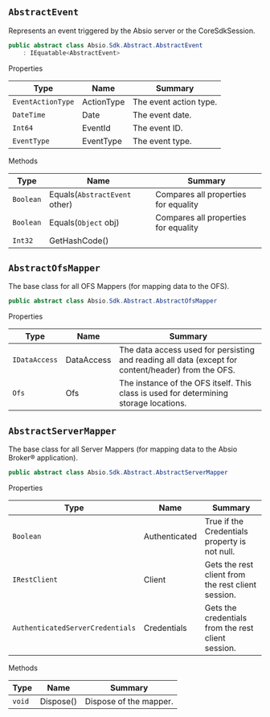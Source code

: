 ## `AbstractEvent`

Represents an event triggered by the Absio server or the CoreSdkSession.
```csharp
public abstract class Absio.Sdk.Abstract.AbstractEvent
    : IEquatable<AbstractEvent>

```

Properties

| Type | Name | Summary | 
| --- | --- | --- | 
| `EventActionType` | ActionType | The event action type. | 
| `DateTime` | Date | The event date. | 
| `Int64` | EventId | The event ID. | 
| `EventType` | EventType | The event type. | 


Methods

| Type | Name | Summary | 
| --- | --- | --- | 
| `Boolean` | Equals(`AbstractEvent` other) | Compares all properties for equality | 
| `Boolean` | Equals(`Object` obj) | Compares all properties for equality | 
| `Int32` | GetHashCode() |  | 


## `AbstractOfsMapper`

The base class for all OFS Mappers (for mapping data to the OFS).
```csharp
public abstract class Absio.Sdk.Abstract.AbstractOfsMapper

```

Properties

| Type | Name | Summary | 
| --- | --- | --- | 
| `IDataAccess` | DataAccess | The data access used for persisting and reading all data (except for content/header) from the OFS. | 
| `Ofs` | Ofs | The instance of the OFS itself.  This class is used for determining storage locations. | 


## `AbstractServerMapper`

The base class for all Server Mappers (for mapping data to the Absio Broker® application).
```csharp
public abstract class Absio.Sdk.Abstract.AbstractServerMapper

```

Properties

| Type | Name | Summary | 
| --- | --- | --- | 
| `Boolean` | Authenticated | True if the Credentials property is not null. | 
| `IRestClient` | Client | Gets the rest client from the rest client session. | 
| `AuthenticatedServerCredentials` | Credentials | Gets the credentials from the rest client session. | 


Methods

| Type | Name | Summary | 
| --- | --- | --- | 
| `void` | Dispose() | Dispose of the mapper. | 


